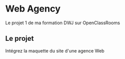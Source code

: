 # Web Agency
Le projet 1 de ma formation DWJ sur OpenClassRooms

## Le projet
Intégrez la maquette du site d'une agence Web